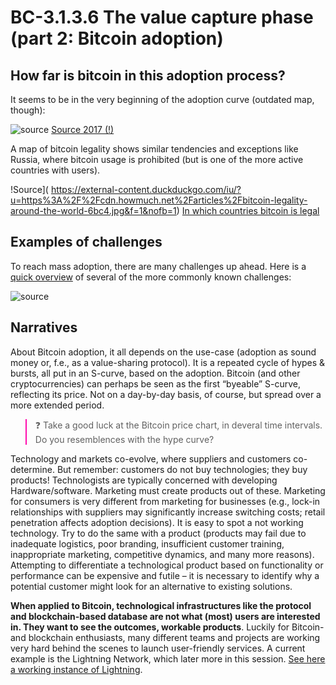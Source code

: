 # BC-3.1.3.6 The value capture phase (part 2: Bitcoin adoption)

## How far is bitcoin in this adoption process? 

It seems to be in the very beginning of the adoption curve (outdated map, though): 

![source]( https://i.redd.it/t4mqdxeoytvz.png)
[Source 2017 (!)]( https://www.reddit.com/r/LivingOnBitcoin/comments/7amkn9/how_many_people_are_using_bitcoin_by_country_map/)

A map of bitcoin legality shows similar tendencies and exceptions like Russia, where bitcoin usage is prohibited (but is one of the more active countries with users).

!Source]( https://external-content.duckduckgo.com/iu/?u=https%3A%2F%2Fcdn.howmuch.net%2Farticles%2Fbitcoin-legality-around-the-world-6bc4.jpg&f=1&nofb=1) 
[In which countries bitcoin is legal]( https://www.cryptoexchangescript.com/in-which-countries-bitcoin-is-legal)


## Examples of challenges 
To reach mass adoption, there are many challenges up ahead. Here is a [quick overview]( https://101blockchains.com/blockchain-adoption-challenges/) of several of the more commonly known challenges: 

![source]( https://101blockchains.com/wp-content/uploads/2018/09/Blockchain_Adoption_Challenges.png) 

## Narratives 

About Bitcoin adoption, it all depends on the use-case (adoption as sound money or, f.e., as a value-sharing protocol). It is a repeated cycle of hypes & bursts, all put in an S-curve, based on the adoption. Bitcoin (and other cryptocurrencies) can perhaps be seen as the first “byeable” S-curve, reflecting its price. Not on a day-by-day basis, of course, but spread over a more extended period. 


<blockquote style="border-color: #ff0bac">❓ Take a good luck at the Bitcoin price chart, in deveral time intervals. Do you resemblences with the hype curve? </blockquote> 

Technology and markets co-evolve, where suppliers and customers co-determine. But remember: customers do not buy technologies; they buy products! Technologists are typically concerned with developing Hardware/software. Marketing must create products out of these. Marketing for consumers is very different from marketing for businesses (e.g., lock-in relationships with suppliers may significantly increase switching costs; retail penetration affects adoption decisions). It is easy to spot a not working technology. Try to do the same with a product (products may fail due to inadequate logistics, poor branding, insufficient customer training, inappropriate marketing, competitive dynamics, and many more reasons). Attempting to differentiate a technological product based on functionality or performance can be expensive and futile – it is necessary to identify why a potential customer might look for an alternative to existing solutions. 

**When applied to Bitcoin, technological infrastructures like the protocol and blockchain-based database are not what (most) users are interested in. They want to see the outcomes, workable products**. Luckily for Bitcoin- and blockchain enthusiasts, many different teams and projects are working very hard behind the scenes to launch user-friendly services. A current example is the Lightning Network, which later more in this session. [See here a working instance of Lightning]( https://www.youtube.com/watch?v=2Fb6Xww2P7c&feature=emb_logo).

